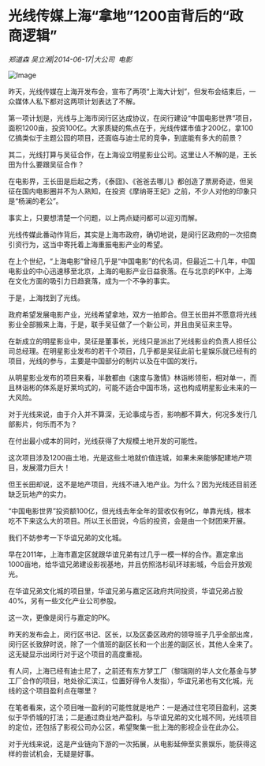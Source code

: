 # 光线传媒上海“拿地”1200亩背后的“政商逻辑”

*郑道森 吴立湘|2014-06-17|大公司 
                                                电影*

![Image](http://static.ylzbl.com/uploads/ueditor/php/upload/image/20180307/1520411199379028.jpeg)

昨天，光线传媒在上海开发布会，宣布了两项“上海大计划”，但发布会结束后，一众媒体人私下都对这两项计划表达了不解。

第一项计划是，光线与上海市闵行区达成协议，在闵行建设“中国电影世界”项目，面积1200亩，投资100亿。大家质疑的焦点在于，光线传媒市值才200亿，拿100亿搞类似于主题公园的项目，还面临与迪士尼的竞争，到底能有多大的前景？

其二，光线打算与吴征合作，在上海设立明星影业公司。这里让人不解的是，王长田为什么要跟吴征合作？

在电影界，王长田是后起之秀，《泰囧》、《爸爸去哪儿》都创造了票房奇迹，但吴征在国内电影圈并不为人熟知，在投资《摩纳哥王妃》之前，不少人对他的印象只是“杨澜的老公”。

事实上，只要想清楚一个问题，以上两点疑问都可以迎刃而解。

光线传媒此番动作背后，其实是上海市政府，确切地说，是闵行区政府的一次招商引资行为，这当中寄托着上海重振电影产业的希望。

在上个世纪，“上海电影”曾经几乎是“中国电影”的代名词，但最近二十几年，中国电影业的中心迅速移至北京，上海的电影产业日益衰落。在与北京的PK中，上海在文化方面的吸引力日趋衰落，成为一个不争的事实。

于是，上海找到了光线。

政府希望发展电影产业，光线希望拿地，双方一拍即合。但王长田并不愿意将光线影业全部搬来上海，于是，联手吴征做了一个新公司，并且由吴征来主导。

在新成立的明星影业中，吴征是董事长，光线只是派出了光线影业的负责人担任公司总经理。在明星影业发布的若干个项目，几乎都是吴征此前七星娱乐就已经有的项目，光线的参与，主要是中国部分的制片以及在中国的发行。

从明星影业发布的项目来看，半数都由《速度与激情》林诣彬领衔，相对单一，而且林诣彬的体系是好莱坞式的，可能不适合中国市场，这也构成明星影业未来的一大风险。

对于光线来说，由于介入并不算深，无论事成与否，影响都不算大，何况多发行几部影片，何乐而不为？

在付出最小成本的同时，光线获得了大规模土地开发的可能性。

这次项目涉及1200亩土地，光是这些土地就价值连城，如果未来能够配建地产项目，发展潜力巨大！

但王长田却说，这不是地产项目，光线不进入地产业。为什么？因为光线还目前还缺乏玩地产的实力。

“中国电影世界”投资额100亿，但光线去年全年的营收仅有9亿，单靠光线，根本吃不下来这么大的项目。所以王长田说，今后的投资，会是由一个财团来开展。

我们不妨参考一下华谊兄弟的文化城。

早在2011年，上海市嘉定区就跟华谊兄弟有过几乎一模一样的合作。嘉定拿出1000亩地，给华谊兄弟建设影视基地，并且仿照洛杉矶环球影城，今后会开放观光。

在华谊兄弟文化城的项目里，华谊兄弟与嘉定区政府共同投资，华谊兄弟占股40%，另有一些文化产业公司参股。

这一次，更像是闵行与嘉定的PK。

昨天的发布会上，闵行区书记、区长，以及区委区政府的领导班子几乎全部出席，闵行区长致辞时说，除了一个值班的副区长和一个出差的副区长，其他人全来了。这无疑显示出闵行对于这个项目的高度重视。

有人问，上海已经有迪士尼了，之前还有东方梦工厂（黎瑞刚的华人文化基金与梦工厂合作的项目，地处徐汇滨江，位置好得令人发指），华谊兄弟也有文化城，光线的这个项目盈利点在哪里？

在笔者看来，这个项目唯一盈利的可能性就是地产：一是通过住宅项目盈利，这类似于华侨城的打法；二是通过商业地产盈利。与华谊兄弟的文化城不同，光线项目的定位，还包括了影视公司办公区，希望聚集一批上海的影视企业在此办公。

对于光线来说，这是产业链向下游的一次拓展，从电影延伸至实景娱乐，能获得这样的尝试机会，无疑是好事。

